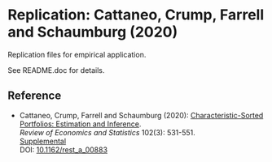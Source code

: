 # Replication: Cattaneo, Crump, Farrell and Schaumburg (2020)

Replication files for empirical application.

See README.doc for details.

## Reference

- Cattaneo, Crump, Farrell and Schaumburg (2020): [Characteristic-Sorted Portfolios: Estimation and Inference](https://cattaneo.princeton.edu/papers/Cattaneo-Crump-Farrell-Schaumburg_2020_RESTAT.pdf).<br>
_Review of Economics and Statistics_ 102(3): 531-551.<br>
[Supplemental](https://cattaneo.princeton.edu/papers/Cattaneo-Crump-Farrell-Schaumburg_2020_RESTAT--Supplement.pdf)<br>
DOI: [10.1162/rest_a_00883](https://doi.org/10.1162/rest_a_00883)
